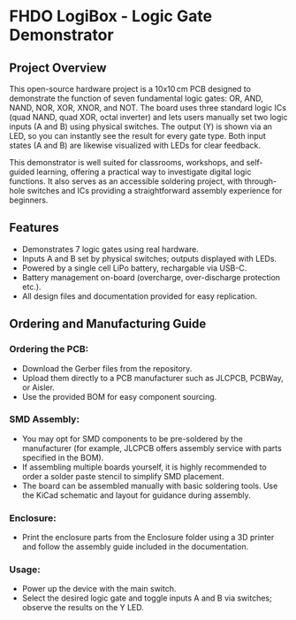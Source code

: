 # FHDO LogiBox - Logic Gate Demonstrator

## Project Overview

This open-source hardware project is a 10x10 cm PCB designed to demonstrate the function of seven fundamental logic gates: OR, AND, NAND, NOR, XOR, XNOR, and NOT. The board uses three standard logic ICs (quad NAND, quad XOR, octal inverter) and lets users manually set two logic inputs (A and B) using physical switches. The output (Y) is shown via an LED, so you can instantly see the result for every gate type. Both input states (A and B) are likewise visualized with LEDs for clear feedback.

This demonstrator is well suited for classrooms, workshops, and self-guided learning, offering a practical way to investigate digital logic functions. It also serves as an accessible soldering project, with through-hole switches and ICs providing a straightforward assembly experience for beginners.

## Features
+ Demonstrates 7 logic gates using real hardware.
+ Inputs A and B set by physical switches; outputs displayed with LEDs.
+ Powered by a single cell LiPo battery, rechargable via USB-C.
+ Battery management on-board (overcharge, over-discharge protection etc.).
+ All design files and documentation provided for easy replication.

## Ordering and Manufacturing Guide
### Ordering the PCB:
+ Download the Gerber files from the repository.
+ Upload them directly to a PCB manufacturer such as JLCPCB, PCBWay, or Aisler.
+ Use the provided BOM for easy component sourcing.

### SMD Assembly:
+ You may opt for SMD components to be pre-soldered by the manufacturer (for example, JLCPCB offers assembly service with parts specified in the BOM).
+ If assembling multiple boards yourself, it is highly recommended to order a solder paste stencil to simplify SMD placement.
+ The board can be assembled manually with basic soldering tools. Use the KiCad schematic and layout for guidance during assembly.

### Enclosure:
+ Print the enclosure parts from the Enclosure folder using a 3D printer and follow the assembly guide included in the documentation.

### Usage:
+ Power up the device with the main switch.
+ Select the desired logic gate and toggle inputs A and B via switches; observe the results on the Y LED.
